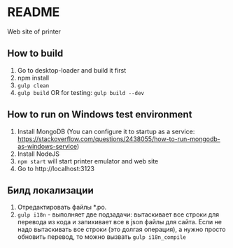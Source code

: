 # README #

Web site of printer

## How to build ##

1. Go to desktop-loader and build it first
2. npm install
3. `gulp clean`
4. `gulp build`
    OR for testing: `gulp build --dev`

## How to run on Windows test environment ##

1. Install MongoDB (You can configure it to startup as a service: https://stackoverflow.com/questions/2438055/how-to-run-mongodb-as-windows-service)
2. Install NodeJS
3. `npm start` will start printer emulator and web site
4. Go to http://localhost:3123

## Билд локализации ##
1. Отредактировать файлы *.po.
2. `gulp i18n` - выполняет две подзадачи: вытаскивает все строки для перевода из кода и запихивает все в json файлы для сайта.
Если не надо вытаскивать все строки (это долгая операция), а нужно просто обновить перевод, то можно вызвать `gulp i18n_compile`
